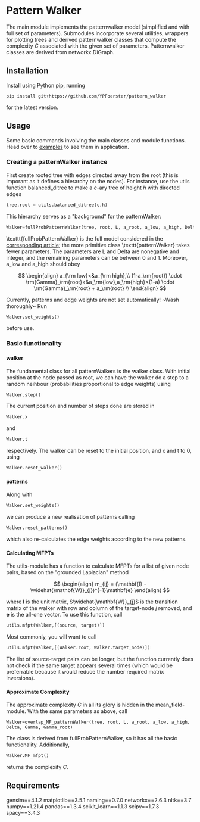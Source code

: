 <script
  src="https://cdn.mathjax.org/mathjax/latest/MathJax.js?config=TeX-AMS-MML_HTMLorMML"
  type="text/javascript">
</script>

# Pattern Walker

The main module implements the patternwalker model (simplified and with full set of parameters). Submodules incorporate several utilities, wrappers for plotting
trees and derived patternwalker classes that compute the complexity $C$ associated with the given set of parameters. Patternwalker classes are derived from networkx.DiGraph.

## Installation

Install using Python pip, running
```
pip install git+https://github.com/YPFoerster/pattern_walker
```
for the latest version.

## Usage

Some basic commands involving the main classes and module functions. Head over to [examples](examples/) to see them in application.

### Creating a patternWalker instance

First create rooted tree with edges directed away from the root (this is imporant as it defines a hierarchy on the nodes). For instance, use the utils function balanced_ditree to make a $c$-ary tree of height $h$ with directed edges
```python
tree,root = utils.balanced_ditree(c,h)
```
This hierarchy serves as a "background" for the patternWalker:
```python
Walker=fullProbPatternWalker(tree, root, L, a_root, a_low, a_high, Delta, Gamma, Gamma_root)
```
\texttt{fullProbPatternWalker} is the full model considered in the [corresponding article](http://dx.doi.org/10.1088/2632-072X/ac8e48); the more primitive class \texttt{patternWalker} takes fewer parameters.
The parameters are L and Delta are nonegative and integer, and the remaining parameters can be between $0$ and $1$. Moreover, a_low and a_high should obey

$$
\begin{align}
a_{\rm low}<&a_{\rm high},\\
(1-a_\rm{root}) \cdot \rm{Gamma}_\rm{root}<&a_\rm{low},a_\rm{high}<(1-a) \cdot \rm{Gamma}_\rm{root} + a_\rm{root} \\
\end{align}
$$

Currently, patterns and edge weights are not set automatically! ~Wash thoroughly~ Run
```python
Walker.set_weights()
```
before use.

### Basic functionality

#### walker

The fundamental class for all patternWalkers is the walker class. With initial position at the node passed as root, we can have the walker do a step to a random neihbour (probabilities proportional to edge weights) using
```python
Walker.step()
```
The current position and number of steps done are stored in
```python
Walker.x
```
and
```python
Walker.t
```
respectively. The walker can be reset to the initial position, and x and t to 0, using
```python
Walker.reset_walker()
```

#### patterns

Along with
```python
Walker.set_weights()
```
we can produce a new realisation of patterns calling
```python
Walker.reset_patterns()
```
which also re-calculates the edge weights according to the new patterns.

#### Calculating MFPTs

The utils-module has a function to calculate MFPTs for a list of given node pairs, based on the "grounded Laplacian" method

$$
\begin{align}
m_{ij} = (\mathbf{I} - \widehat{\mathbf{W}}_{j})^{-1}\mathbf{e}
\end{align}
$$

where $\mathbf{I}$ is the unit matrix, $\widehat{\mathbf{W}}_{j}$ is the transition matrix of the walker with row and column of the target-node $j$ removed, and $\mathbf{e}$ is the all-one vector.
To use this function, call
```python
utils.mfpt(Walker,[(source, target)])
```
Most commonly, you will want to call
```python
utils.mfpt(Walker,[(Walker.root, Walker.target_node)])
```
The list of source-target pairs can be longer, but the function currently does not check if the same target appears several times (which would be preferrable because it would reduce the number required matrix inversions).

#### Approximate Complexity

The approximate complexity $C$ in all its glory is hidden in the mean_field-module. With the same parameters as above, call
```
Walker=overlap_MF_patternWalker(tree, root, L, a_root, a_low, a_high, Delta, Gamma, Gamma_root)
```
The class is derived from fullProbPatternWalker, so it has all the basic functionality. Additionally,
```python
Walker.MF_mfpt()
```
returns the complexity $C$.

## Requirements

gensim==4.1.2
matplotlib==3.5.1
naming==0.7.0
networkx==2.6.3
nltk==3.7
numpy==1.21.4
pandas==1.3.4
scikit_learn==1.1.3
scipy==1.7.3
spacy==3.4.3
